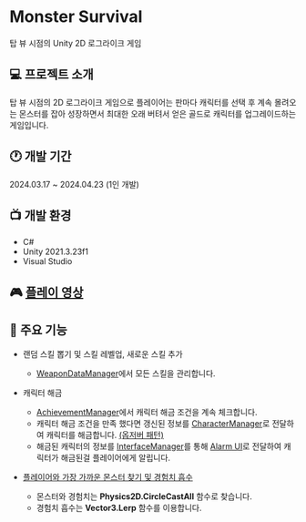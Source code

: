 # Monster Survival
탑 뷰 시점의 Unity 2D 로그라이크 게임

 ## 💻 프로젝트 소개
 탑 뷰 시점의 2D 로그라이크 게임으로 플레이어는 판마다 캐릭터를 선택 후 계속 몰려오는 몬스터를 잡아 성장하면서 최대한 오래 버텨서 얻은 골드로 캐릭터를 업그레이드하는 게임입니다.

## 🕐 개발 기간
 2024.03.17 ~ 2024.04.23 (1인 개발)

## 📺 개발 환경
 * C#
 * Unity 2021.3.23f1
 * Visual Studio

## 🎮 [플레이 영상](https://youtu.be/85Ao4Fnz07Q?si=we41TdZzw4ykdpDR)

## 📌 주요 기능
* 랜덤 스킬 뽑기 및 스킬 레벨업, 새로운 스킬 추가
  - [WeaponDataManager](https://github.com/GameBulle/Portfolio/tree/main/Monster%20Survival/Managers)에서 모든 스킬을 관리합니다.

* 캐릭터 해금
  - [AchievementManager](https://github.com/GameBulle/Portfolio/tree/main/Monster%20Survival/Managers)에서 캐릭터 해금 조건을 계속 체크합니다.
  - 캐릭터 해금 조건을 만족 했다면 갱신된 정보를 [CharacterManager](https://github.com/GameBulle/Portfolio/tree/main/Monster%20Survival/Managers)로 전달하여 캐릭터를 해금합니다.  [(옵저버 패턴)](https://github.com/GameBulle/Portfolio/tree/main/Monster%20Survival/Interface)
  - 해금된 캐릭터의 정보를 [InterfaceManager](https://github.com/GameBulle/Portfolio/tree/main/Monster%20Survival/Managers)를 통해 [Alarm UI](https://github.com/GameBulle/Portfolio/tree/main/Monster%20Survival/UI)로 전달하여 캐릭터가 해금된걸 플레이어에게 알립니다.

* [플레이어와 가장 가까운 몬스터 찾기 및 경험치 흡수](https://github.com/GameBulle/Portfolio/tree/76cf2f6ca2a2eac3ab2e297b1c9cb8758df42b62/Project%20L/Monster)
   - 몬스터와 경험치는 **Physics2D.CircleCastAll** 함수로 찾습니다.
   - 경험치 흡수는 **Vector3.Lerp** 함수를 이용합니다.
